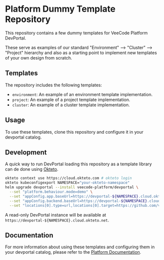 # Platform Dummy Template Repository

This repository contains a few dummy templates for VeeCode Platform DevPortal.

These serve as examples of our standard "Environment" --> "Cluster" --> "Project" hierarchy and also as a starting point to implement new templates of your own design from scratch.


## Templates

The repository includes the following templates:

- `environment`: An example of an environment template implementation.
- `project`: An example of a project template implementation.
- `cluster`: An example of a cluster template implementation.

## Usage

To use these templates, clone this repository and configure it in your devportal catalog.

## Development

A quick way to run DevPortal loading this repository as a template library can de done using [Okteto](https://okteto.com/).

```bash
okteto context use https://cloud.okteto.com # okteto login
okteto kubeconfigexport NAMESPACE="your-okteto-namespace"
helm upgrade devportal --install veecode-platform/devportal \
  --set "platform.behaviour.mode=demo" \
  --set "appConfig.app.baseUrl=https://devportal-${NAMESPACE}.cloud.okteto.net" \
  --set "appConfig.backend.baseUrl=https://devportal-${NAMESPACE}.cloud.okteto.net"  \
  --set "locations[0].type=url,locations[0].target=https://github.com/veecode-platform/dummy-catalog/blob/main/catalog-info.yaml"
```

A read-only DevPortal instance will be available at `https://devportal-${NAMESPACE}.cloud.okteto.net`.

## Documentation

For more information about using these templates and configuring them in your devportal catalog, please refer to the [Platform Documentation](https://docs.platform.vee.codes/).
